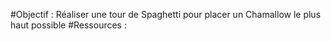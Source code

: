 #Objectif :
Réaliser une tour de Spaghetti pour placer un Chamallow le plus haut possible
#Ressources :
